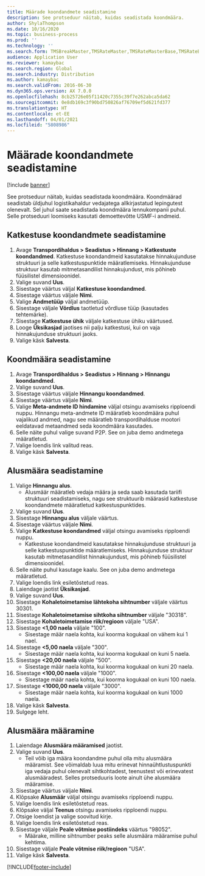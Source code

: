 ```yaml
---
title: Määrade koondandmete seadistamine
description: See protseduur näitab, kuidas seadistada koondmäära.
author: ShylaThompson
ms.date: 10/16/2020
ms.topic: business-process
ms.prod: ''
ms.technology: ''
ms.search.form: TMSBreakMaster,TMSRateMaster,TMSRateMasterBase,TMSRateBaseType, TMSRouteWorkbench
audience: Application User
ms.reviewer: kamaybac
ms.search.region: Global
ms.search.industry: Distribution
ms.author: kamaybac
ms.search.validFrom: 2016-06-30
ms.dyn365.ops.version: AX 7.0.0
ms.openlocfilehash: 8cb25726e05f11420c7355c39f7e262abca5da62
ms.sourcegitcommit: 0e8db169c3f90bd750826af76709ef5d621fd377
ms.translationtype: HT
ms.contentlocale: et-EE
ms.lasthandoff: 04/01/2021
ms.locfileid: "5808986"
---
```

# <a name="set-up-rate-masters"></a>Määrade koondandmete seadistamine

[!include [banner](../../includes/banner.md)]

See protseduur näitab, kuidas seadistada koondmäära. Koondmäärad seadistab üldjuhul logistikahaldur vedajatega allkirjastatud lepingutest olenevalt. Sel juhul saate seadistada koondmäära lennukompanii puhul. Selle protseduuri loomiseks kasutati demoettevõtte USMF-i andmeid.

## <a name="set-up-break-master"></a>Katkestuse koondandmete seadistamine

1. Avage **Transpordihaldus > Seadistus > Hinnang > Katkestuste koondandmed**. Katkestuse koondandmeid kasutatakse hinnakujunduse struktuuri ja selle katkestuspunktide määratlemiseks. Hinnakujunduse struktuur kasutab mitmetasandilist hinnakujundust, mis põhineb füüsilistel dimensioonidel.  
1. Valige suvand **Uus**.
1. Sisestage väärtus väljal **Katkestuse koondandmed**.
1. Sisestage väärtus väljale **Nimi**.
1. Valige **Andmetüüp** väljal andmetüüp.
1. Sisestage väljale **Võrdlus** taotletud võrdluse tüüp (kasutades tehtemärke).
1. Sisestage **Katkestuse ühik** väljale katkestuse ühiku väärtused.
1. Looge **Üksikasjad** jaotises nii palju katkestusi, kui on vaja hinnakujunduse struktuuri jaoks.
1. Valige käsk **Salvesta**.

## <a name="set-up-rate-master"></a>Koondmäära seadistamine

1. Avage **Transpordihaldus > Seadistus > Hinnang > Hinnangu koondandmed**.
1. Valige suvand **Uus**.
1. Sisestage väärtus väljale **Hinnangu koondandmed**.
1. Sisestage väärtus väljale **Nimi**.
1. Valige **Meta-andmete ID hindamine** väljal otsingu avamiseks ripploendi nuppu. Hinnangu meta-andmete ID määratleb koondmäära puhul vajalikud andmed, nagu see määratleb transpordihalduse mootori eeldatavad metaandmed seda koondmäära kasutades.  
1. Selle näite puhul valige suvand P2P. See on juba demo andmetega määratletud.
1. Valige loendis link valitud reas.
1. Valige käsk **Salvesta**.

## <a name="set-up-rate-base"></a>Alusmäära seadistamine

1. Valige **Hinnangu alus**.
    * Alusmäär määratleb vedaja määra ja seda saab kasutada tariifi struktuuri seadistamiseks, nagu see struktuurib määrasid katkestuse koondandmete määratletud katkestuspunktides.  
2. Valige suvand **Uus**.
3. Sisestage **Hinnangu alus** väljale väärtus.
4. Sisestage väärtus väljale **Nimi**.
5. Valige **Katkestuse koondandmed** väljal otsingu avamiseks ripploendi nuppu.
    * Katkestuse koondandmeid kasutatakse hinnakujunduse struktuuri ja selle katkestuspunktide määratlemiseks. Hinnakujunduse struktuur kasutab mitmetasandilist hinnakujundust, mis põhineb füüsilistel dimensioonidel.  
6. Selle näite puhul kasutage kaalu. See on juba demo andmetega määratletud.
7. Valige loendis link esiletõstetud reas.
8. Laiendage jaotist **Üksikasjad**.
9. Valige suvand **Uus**.
10. Sisestage **Kohaletoimetamise lähtekoha sihtnumber** väljale väärtus 30301.
11. Sisestage **Kohaletoimetamise sihtkoha sihtnumber** väljale "30318".
12. Sisestage **Kohaletoimetamise riik/regioon** väljale "USA".
13. Sisestage **<1,00 naela** väljale "100".
    * Sisestage määr naela kohta, kui koorma kogukaal on vähem kui 1 nael.  
14. Sisestage **<5,00 naela** väljale "300".
    * Sisestage määr naela kohta, kui koorma kogukaal on kuni 5 naela.  
15. Sisestage **<20,00 naela** väljale "500".
    * Sisestage määr naela kohta, kui koorma kogukaal on kuni 20 naela.  
16. Sisestage **<100,00 naela** väljale "1000".
    * Sisestage määr naela kohta, kui koorma kogukaal on kuni 100 naela.  
17. Sisestage **<1000,00 naela** väljale "3000".
    * Sisestage määr naela kohta, kui koorma kogukaal on kuni 1000 naela.  
18. Valige käsk **Salvesta**.
19. Sulgege leht.

## <a name="assign-rate-base"></a>Alusmäära määramine

1. Laiendage **Alusmäära määramised** jaotist.
2. Valige suvand **Uus**.
    * Teil võib iga määra koondandme puhul olla mitu alusmäära määramist. See võimaldab luua mitu erinevat hinnaühtlustuspunkti iga vedaja puhul olenevalt sihtkohtadest, teenustest või erinevatest alusmääradest. Selles protseduuris loote ainult ühe alusmäära määramise.  
3. Sisestage väärtus väljale **Nimi**.
4. Klõpsake **Alusmäär** väljal otsingu avamiseks ripploendi nuppu.
5. Valige loendis link esiletõstetud reas.
6. Klõpsake väljal **Teenus** otsingu avamiseks ripploendi nuppu.
7. Otsige loendist ja valige soovitud kirje.
8. Valige loendis link esiletõstetud reas.
9. Sisestage väljale **Peale võtmise postiindeks** väärtus "98052".
    * Määrake, milline sihtnumber peaks selle alusmäära määramise puhul kehtima.
10. Sisestage väljale **Peale võtmise riik/regioon** "USA".
11. Valige käsk **Salvesta**.


[!INCLUDE[footer-include](../../../includes/footer-banner.md)]